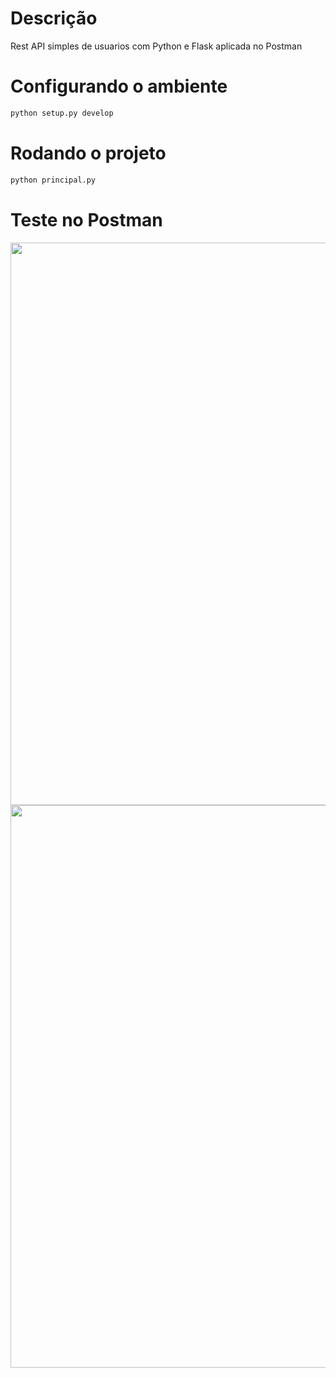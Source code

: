 # Descrição

Rest API simples de usuarios com Python e Flask aplicada no Postman

# Configurando o ambiente

```bash
python setup.py develop
```

# Rodando o projeto

```bash
python principal.py
```

# Teste no Postman

<span align="center">
    <img src="https://user-images.githubusercontent.com/85804895/134165516-c5660fe9-d5ea-4a31-8fd7-ab81d6108d82.png", width=900>
</span>

<span align="center">
    <img src="https://user-images.githubusercontent.com/85804895/134165972-cb551563-d99b-48e4-8247-12bb35459c34.png", width=900>
</span>



